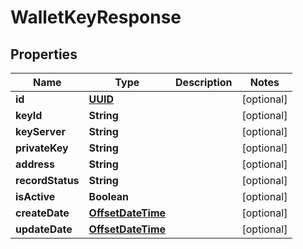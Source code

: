 
# WalletKeyResponse

## Properties
Name | Type | Description | Notes
------------ | ------------- | ------------- | -------------
**id** | [**UUID**](UUID.md) |  |  [optional]
**keyId** | **String** |  |  [optional]
**keyServer** | **String** |  |  [optional]
**privateKey** | **String** |  |  [optional]
**address** | **String** |  |  [optional]
**recordStatus** | **String** |  |  [optional]
**isActive** | **Boolean** |  |  [optional]
**createDate** | [**OffsetDateTime**](OffsetDateTime.md) |  |  [optional]
**updateDate** | [**OffsetDateTime**](OffsetDateTime.md) |  |  [optional]



